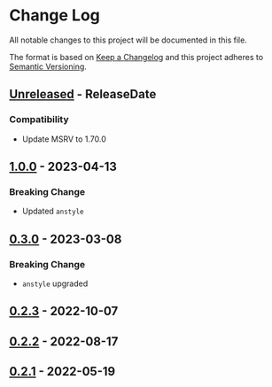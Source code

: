 # Change Log
All notable changes to this project will be documented in this file.

The format is based on [Keep a Changelog](http://keepachangelog.com/)
and this project adheres to [Semantic Versioning](http://semver.org/).

<!-- next-header -->
## [Unreleased] - ReleaseDate

### Compatibility

- Update MSRV to 1.70.0

## [1.0.0] - 2023-04-13

### Breaking Change

- Updated `anstyle`

## [0.3.0] - 2023-03-08

### Breaking Change

- `anstyle` upgraded

## [0.2.3] - 2022-10-07

## [0.2.2] - 2022-08-17

## [0.2.1] - 2022-05-19

<!-- next-url -->
[Unreleased]: https://github.com/rust-cli/anstyle/compare/anstyle-git-v1.0.0...HEAD
[1.0.0]: https://github.com/rust-cli/anstyle/compare/anstyle-git-v0.3.0...anstyle-git-v1.0.0
[0.3.0]: https://github.com/rust-cli/anstyle/compare/anstyle-git-v0.2.3...anstyle-git-v0.3.0
[0.2.3]: https://github.com/rust-cli/anstyle/compare/anstyle-git-v0.2.2...anstyle-git-v0.2.3
[0.2.2]: https://github.com/rust-cli/anstyle/compare/anstyle-git-v0.2.1...anstyle-git-v0.2.2
[0.2.1]: https://github.com/rust-cli/anstyle/compare/28b441e...anstyle-git-v0.2.1
